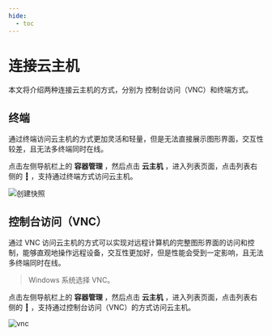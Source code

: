 ```yaml
---
hide:
  - toc
---
```


# 连接云主机

本文将介绍两种连接云主机的方式，分别为 控制台访问（VNC）和终端方式。

## 终端

通过终端访问云主机的方式更加灵活和轻量，但是无法直接展示图形界面，交互性较差，且无法多终端同时在线。

点击左侧导航栏上的 __容器管理__ ，然后点击 __云主机__ ，进入列表页面，点击列表右侧的 __┇__ ，支持通过终端方式访问云主机。

![创建快照](../../images/console01.png)

## 控制台访问（VNC）

通过 VNC 访问云主机的方式可以实现对远程计算机的完整图形界面的访问和控制，能够直观地操作远程设备，交互性更加好，但是性能会受到一定影响，且无法多终端同时在线。

> Windows 系统选择 VNC。

点击左侧导航栏上的 __容器管理__ ，然后点击 __云主机__ ，进入列表页面，点击列表右侧的 __┇__ ，支持通过控制台访问（VNC）的方式访问云主机。

![vnc](../../images/console02.png)

